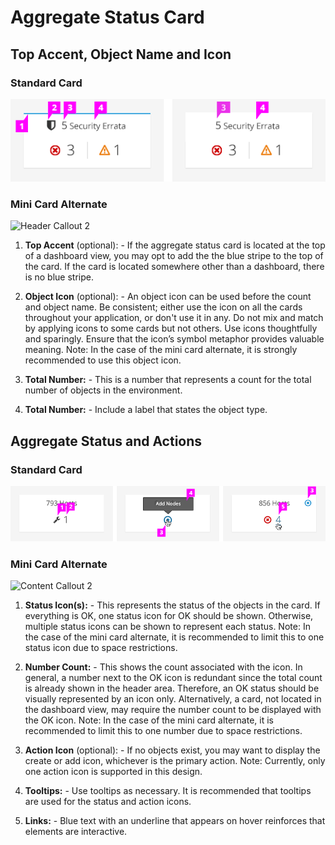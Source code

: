 # Aggregate Status Card

## Top Accent, Object Name and Icon
### Standard Card
![Header Callout 1](img/aggregate-status-card-header-callout-1.png)
### Mini Card Alternate
![Header Callout 2](img/aggregate-status-card-header-callout-2.png)

  1. **Top Accent** (optional):
    - If the aggregate status card is located at the top of a dashboard view, you may opt to add the the blue stripe to the top of the card. If the card is located somewhere other than a dashboard, there is no blue stripe.

  1. **Object Icon** (optional):
    - An object icon can be used before the count and object name. Be consistent; either use the icon on all the cards throughout your application, or don't use it in any. Do not mix and match by applying icons to some cards but not others. Use icons thoughtfully and sparingly. Ensure that the icon’s symbol metaphor provides valuable meaning.
    Note: In the case of the mini card alternate, it is strongly recommended to use this object icon.

  1. **Total Number:**
    - This is a number that represents a count for the total number of objects in the environment.

  1. **Total Number:**
    - Include a label that states the object type.

## Aggregate Status and Actions
### Standard Card
![Content Callout 1](img/aggregate-status-card-content.png)
### Mini Card Alternate
![Content Callout 2](img/aggregate-status-card-content-callout-2.png)

  1. **Status Icon(s):**
    - This represents the status of the objects in the card. If everything is OK, one status icon for OK should be shown. Otherwise, multiple status icons can be shown to represent each status. Note: In the case of the mini card alternate, it is recommended to limit this to one status icon due to space restrictions.

  1. **Number Count:**
    - This shows the count associated with the icon. In general, a number next to the OK icon is redundant since the total count is already shown in the header area. Therefore, an OK status should be visually represented by an icon only. Alternatively, a card, not located in the dashboard view, may require the number count to be displayed with the OK icon. Note: In the case of the mini card alternate, it is recommended to limit this to one number due to space restrictions.

  1. **Action Icon** (optional):
    - If no objects exist, you may want to display the create or add icon, whichever is the primary action. Note: Currently, only one action icon is supported in this design.

  1. **Tooltips:**
    - Use tooltips as necessary. It is recommended that tooltips are used for the status and action icons.

  1. **Links:**
    - Blue text with an underline that appears on hover reinforces that elements are interactive.
